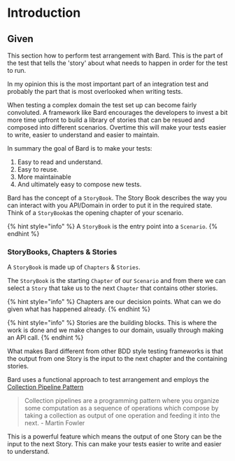 # Introduction

## Given

This section how to perform test arrangement with Bard. This is the part of the test that tells the 'story' about what needs to happen in order for the test to run. 

In my opinion this is the most important part of an integration test and probably the part that is most overlooked when writing tests.

When testing a complex domain the test set up can become fairly convoluted. A framework like Bard encourages the developers to invest a bit more time upfront to build a library of stories that can be resued and composed into different scenarios. Overtime this will make your tests easier to write, easier to understand and easier to maintain.

In summary the goal of Bard is to make your tests:

1. Easy to read  and understand.
2. Easy to reuse.
3. More maintainable
4. And ultimately easy to compose new tests.

Bard has the concept of a `StoryBook`. The Story Book describes the way you can interact with you API/Domain in order to put it in the required state. Think of a `StoryBook`as the opening chapter of your scenario.

{% hint style="info" %}
A `StoryBook` is the entry point into a `Scenario`.
{% endhint %}

### StoryBooks, Chapters & Stories

A `StoryBook` is made up of `Chapters` & `Stories`.

The `StoryBook` is the starting `Chapter` of our `Scenario` and from there we can select a `Story` that take us to the next `Chapter` that contains other stories.

{% hint style="info" %}
Chapters are our decision points. What can we do given what has happened already.
{% endhint %}

{% hint style="info" %}
Stories are the building blocks. This is where the work is done and we make changes to our domain, usually through making an API call.
{% endhint %}

What makes Bard different from other BDD style testing frameworks is that the output from one Story is the input to the next chapter and the containing stories.

Bard uses a functional approach to test arrangement and employs the [Collection Pipeline Pattern](https://martinfowler.com/articles/collection-pipeline/) 

> Collection pipelines are a programming pattern where you organize some computation as a sequence of operations which compose by taking a collection as output of one operation and feeding it into the next. - Martin Fowler

This is a powerful feature which means the output of one Story can be the input to the next Story. This can make your tests easier to write and easier to understand.



